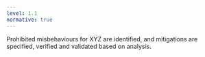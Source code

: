 ```yaml
---
level: 1.1
normative: true
---
```


Prohibited misbehaviours for XYZ are identified, and mitigations are specified, verified and validated based on analysis.
